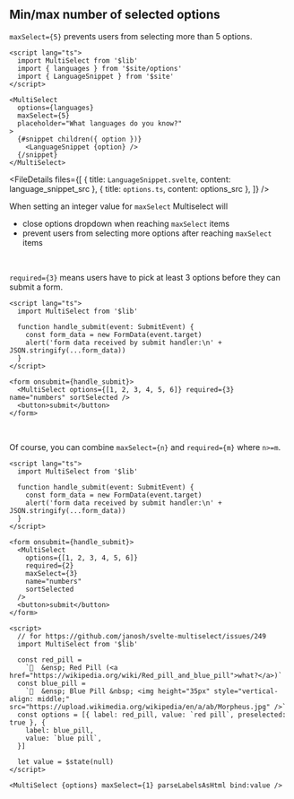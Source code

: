 <script lang="ts">
  import { FileDetails } from '$lib'
  import language_snippet_src from '$site/LanguageSnippet.svelte?raw'
  import options_src from '$site/options.ts?raw'
</script>

## Min/max number of selected options

`maxSelect={5}` prevents users from selecting more than 5 options.

```svelte example id="languages"
<script lang="ts">
  import MultiSelect from '$lib'
  import { languages } from '$site/options'
  import { LanguageSnippet } from '$site'
</script>

<MultiSelect
  options={languages}
  maxSelect={5}
  placeholder="What languages do you know?"
>
  {#snippet children({ option })}
    <LanguageSnippet {option} />
  {/snippet}
</MultiSelect>
```

<FileDetails files={[
{ title: `LanguageSnippet.svelte`, content: language_snippet_src },
{ title: `options.ts`, content: options_src },
]} />

When setting an integer value for `maxSelect` Multiselect will

- close options dropdown when reaching `maxSelect` items
- prevent users from selecting more options after reaching `maxSelect` items

<br />

`required={3}` means users have to pick at least 3 options before they can submit a form.

```svelte example
<script lang="ts">
  import MultiSelect from '$lib'

  function handle_submit(event: SubmitEvent) {
    const form_data = new FormData(event.target)
    alert('form data received by submit handler:\n' + JSON.stringify(...form_data))
  }
</script>

<form onsubmit={handle_submit}>
  <MultiSelect options={[1, 2, 3, 4, 5, 6]} required={3} name="numbers" sortSelected />
  <button>submit</button>
</form>
```

<br />

Of course, you can combine `maxSelect={n}` and `required={m}` where `n>=m`.

```svelte example
<script lang="ts">
  import MultiSelect from '$lib'

  function handle_submit(event: SubmitEvent) {
    const form_data = new FormData(event.target)
    alert('form data received by submit handler:\n' + JSON.stringify(...form_data))
  }
</script>

<form onsubmit={handle_submit}>
  <MultiSelect
    options={[1, 2, 3, 4, 5, 6]}
    required={2}
    maxSelect={3}
    name="numbers"
    sortSelected
  />
  <button>submit</button>
</form>
```

```svelte example
<script>
  // for https://github.com/janosh/svelte-multiselect/issues/249
  import MultiSelect from '$lib'

  const red_pill =
    `🔴  &ensp; Red Pill (<a href="https://wikipedia.org/wiki/Red_pill_and_blue_pill">what?</a>)`
  const blue_pill =
    `🔵  &ensp; Blue Pill &nbsp; <img height="35px" style="vertical-align: middle;" src="https://upload.wikimedia.org/wikipedia/en/a/ab/Morpheus.jpg" />`
  const options = [{ label: red_pill, value: `red pill`, preselected: true }, {
    label: blue_pill,
    value: `blue pill`,
  }]

  let value = $state(null)
</script>

<MultiSelect {options} maxSelect={1} parseLabelsAsHtml bind:value />
```
